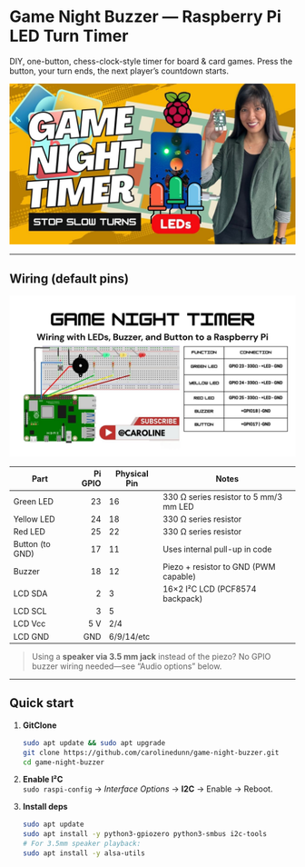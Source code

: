 # Game Night Buzzer — Raspberry Pi LED Turn Timer

DIY, one-button, chess-clock-style timer for board & card games. Press the button, your turn ends, the next player’s countdown starts.

[![Watch: Episode 1 — LEDs + Button + Buzzer](thumbnails/LEDs.jpg)](https://youtu.be/0G3-ISume2o)

---

## Wiring (default pins)

<img src="wiring/LEDs,%20button,%20buzzer.jpg" alt="Wiring diagram: LEDs, button, buzzer" width="720"/>

| Part            | Pi GPIO | Physical Pin | Notes                                 |
|-----------------|--------:|--------------|----------------------------------------|
| Green LED       |   23    | 16           | 330 Ω series resistor to 5 mm/3 mm LED |
| Yellow LED      |   24    | 18           | 330 Ω series resistor                  |
| Red LED         |   25    | 22           | 330 Ω series resistor                  |
| Button (to GND) |   17    | 11           | Uses internal pull-up in code          |
| Buzzer          |   18    | 12           | Piezo + resistor to GND (PWM capable)  |
| LCD SDA         |    2    | 3            | 16×2 I²C LCD (PCF8574 backpack)        |
| LCD SCL         |    3    | 5            |                                        |
| LCD Vcc         |   5 V   | 2/4          |                                        |
| LCD GND         |   GND   | 6/9/14/etc   |                                        |

> Using a **speaker via 3.5 mm jack** instead of the piezo? No GPIO buzzer wiring needed—see “Audio options” below.

---

## Quick start

1. **GitClone**
   ```bash
   sudo apt update && sudo apt upgrade
   git clone https://github.com/carolinedunn/game-night-buzzer.git
   cd game-night-buzzer

3. **Enable I²C**  
   `sudo raspi-config` → *Interface Options* → **I2C** → Enable → Reboot.

4. **Install deps**
   ```bash
   sudo apt update
   sudo apt install -y python3-gpiozero python3-smbus i2c-tools
   # For 3.5mm speaker playback:
   sudo apt install -y alsa-utils
